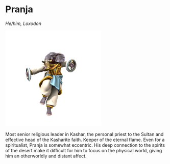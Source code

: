 # Pranja
*He/him, Loxodon*

![](pranja.png)

Most senior religious leader in Kashar, the personal priest to the Sultan and effective head of the Kasharite faith. Keeper of the eternal flame. Even for a spiritualist, Pranja is somewhat eccentric. His deep connection to the spirits of the desert make it difficult for him to focus on the physical world, giving him an otherworldly and distant affect.